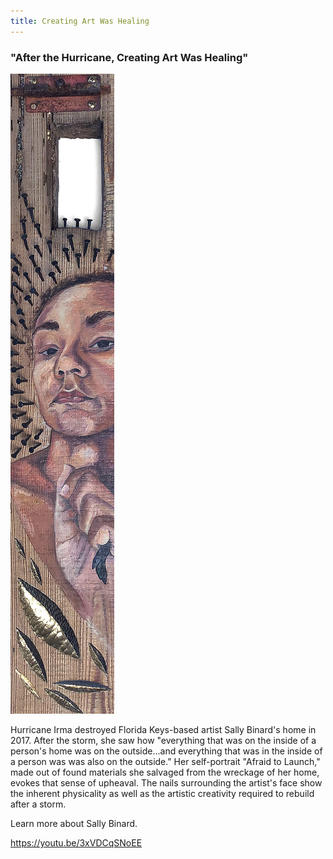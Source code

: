 ```yaml
---
title: Creating Art Was Healing
---
```


### "After the Hurricane, Creating Art Was Healing"

![Painting of a Black woman surrounded by nails on a piece of wooden debris.](assets/images/binard-s_2017_afraid-launch_edit.jpg)

Hurricane Irma destroyed Florida Keys-based artist Sally Binard's home in 2017. After the storm, she saw how "everything that was on the inside of a person's home was on the outside...and everything that was in the inside of a person was was also on the outside." Her self-portrait "Afraid to Launch," made out of found materials she salvaged from the wreckage of her home, evokes that sense of upheaval. The nails surrounding the artist's face show the inherent physicality as well as the artistic creativity required to rebuild after a storm.

Learn more about Sally Binard.

https://youtu.be/3xVDCqSNoEE

